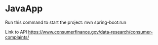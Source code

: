 # JavaApp

Run this command to start the project:
mvn spring-boot:run


Link to API
https://www.consumerfinance.gov/data-research/consumer-complaints/

